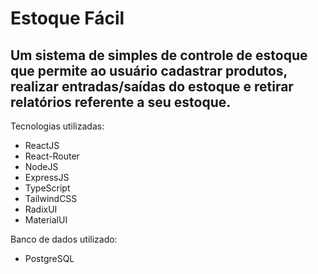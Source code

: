 # Estoque Fácil

## Um sistema de simples de controle de estoque que permite ao usuário cadastrar produtos, realizar entradas/saídas do estoque e retirar relatórios referente a seu estoque.

Tecnologias utilizadas:

- ReactJS
- React-Router
- NodeJS
- ExpressJS
- TypeScript
- TailwindCSS
- RadixUI
- MaterialUI

Banco de dados utilizado:

- PostgreSQL